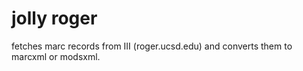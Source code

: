 jolly roger
===========

fetches marc records from III (roger.ucsd.edu) and converts them to marcxml or modsxml.
